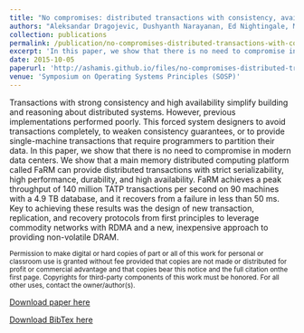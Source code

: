 ```yaml
---
title: "No compromises: distributed transactions with consistency, availability, and performance"
authors: "Aleksandar Dragojevic, Dushyanth Narayanan, Ed Nightingale, Matthew Renzelmann, <b>Alex Shamis</b>, Anirudh Badam, Miguel Castro"
collection: publications
permalink: /publication/no-compromises-distributed-transactions-with-consistency
excerpt: 'In this paper, we show that there is no need to compromise in modern data centers. We show that a main memory distributed computing platform called FaRM can provide distributed transactions with strict serializability, high performance, durability, and high availability.'
date: 2015-10-05
paperurl: 'http://ashamis.github.io/files/no-compromises-distributed-transactions-with-consistency.pdf'
venue: 'Symposium on Operating Systems Principles (SOSP)'
---
```

Transactions with strong consistency and high availability simplify building and reasoning about distributed systems. However, previous implementations performed poorly. This forced system designers to avoid transactions completely, to weaken consistency guarantees, or to provide single-machine transactions that require programmers to partition their data. In this paper, we show that there is no need to compromise in modern data centers. We show that a main memory distributed computing platform called FaRM can provide distributed transactions with strict serializability, high performance, durability, and high availability. FaRM achieves a peak throughput of 140 million TATP transactions per second on 90 machines with a 4.9 TB database, and it recovers from a failure in less than 50 ms. Key to achieving these results was the design of new transaction, replication, and recovery protocols from first principles to leverage commodity networks with RDMA and a new, inexpensive approach to providing non-volatile DRAM.

<small>
Permission to make digital or hard copies of part or all of this work for personal or classroom use is granted without fee provided that copies are not made or distributed for profit or commercial advantage and that copies bear this notice and the full citation onthe first page. Copyrights for third-party components of this work must be honored. For all other uses, contact the owner/author(s).
</small>

[Download paper here](/files/no-compromises-distributed-transactions-with-consistency.pdf)

[Download BibTex here](/files/no-compromises-distributed-transactions-with-consistency.bib)
